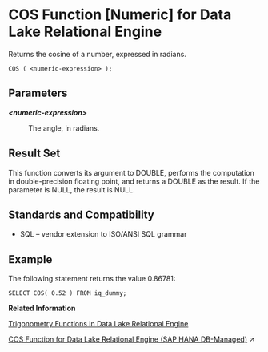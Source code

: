 <!-- loioa5406e3184f21015956e83d802a05631 -->

# COS Function \[Numeric\] for Data Lake Relational Engine

Returns the cosine of a number, expressed in radians.



```
COS ( <numeric-expression> );
```



<a name="loioa5406e3184f21015956e83d802a05631__COS_parm1"/>

## Parameters


<dl>
<dt><b>

*<numeric-expression\>*

</b></dt>
<dd>

The angle, in radians.



</dd>
</dl>



<a name="loioa5406e3184f21015956e83d802a05631__COS_returns1"/>

## Result Set

This function converts its argument to DOUBLE, performs the computation in double-precision floating point, and returns a DOUBLE as the result. If the parameter is NULL, the result is NULL.



<a name="loioa5406e3184f21015956e83d802a05631__COS_standards1"/>

## Standards and Compatibility

-   SQL – vendor extension to ISO/ANSI SQL grammar



<a name="loioa5406e3184f21015956e83d802a05631__COS_example1"/>

## Example

The following statement returns the value 0.86781:

```
SELECT COS( 0.52 ) FROM iq_dummy;
```

**Related Information**  


[Trigonometry Functions in Data Lake Relational Engine](trigonometry-functions-in-data-lake-relational-engine-caafd14.md "Some numeric functions return trigonometric information.")

[COS Function for Data Lake Relational Engine (SAP HANA DB-Managed)](https://help.sap.com/viewer/a898e08b84f21015969fa437e89860c8/2023_4_QRC/en-US/0713b652c6864115aa6b767dbf8531a3.html "Returns the cosine of a number, expressed in radians.") :arrow_upper_right:

